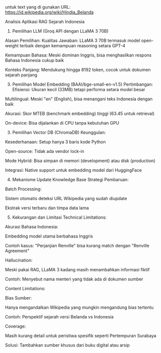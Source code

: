 untuk text yang di gunakan URL: https://id.wikipedia.org/wiki/Hindia_Belanda


Analisis Aplikasi RAG Sejarah Indonesia
1. Pemilihan LLM (Groq API dengan LLaMA 3 70B)

Alasan Pemilihan:
Kualitas Jawaban: LLaMA 3 70B termasuk model open-weight terbaik dengan kemampuan reasoning setara GPT-4

Kemampuan Bahasa: Meski dominan Inggris, bisa menghasilkan respons Bahasa Indonesia cukup baik

Konteks Panjang: Mendukung hingga 8192 token, cocok untuk dokumen sejarah panjang

3. Pemilihan Model Embedding (BAAI/bge-small-en-v1.5)
Pertimbangan:
Efisiensi: Ukuran kecil (33MB) tetapi performa setara model besar

Multilingual: Meski "en" (English), bisa menangani teks Indonesia dengan baik

Akurasi: Skor MTEB (benchmark embedding) tinggi (63.45 untuk retrieval)

On-device: Bisa dijalankan di CPU tanpa kebutuhan GPU

3. Pemilihan Vector DB (ChromaDB)
Keunggulan:

Kesederhanaan: Setup hanya 3 baris kode Python

Open-source: Tidak ada vendor lock-in

Mode Hybrid: Bisa simpan di memori (development) atau disk (production)

Integrasi: Native support untuk embedding model dari HuggingFace

4. Mekanisme Update Knowledge Base
Strategi Pembaruan:

Batch Processing:

Sistem otomatis deteksi URL Wikipedia yang sudah diupdate

Ekstrak versi terbaru dan timpa data lama

5. Kekurangan dan Limitasi
Technical Limitations:

Akurasi Bahasa Indonesia:

Embedding model utama berbahasa Inggris

Contoh kasus: "Perjanjian Renville" bisa kurang match dengan "Renville Agreement"

Hallucination:

Meski pakai RAG, LLaMA 3 kadang masih menambahkan informasi fiktif

Contoh: Menyebut nama menteri yang tidak ada di dokumen sumber




Content Limitations:

Bias Sumber:

Hanya mengandalkan Wikipedia yang mungkin mengandung bias tertentu

Contoh: Perspektif sejarah versi Belanda vs Indonesia

Coverage:

Masih kurang detail untuk peristiwa spesifik seperti Pertempuran Surabaya

Solusi: Tambahkan sumber khusus dari buku digital atau arsip

